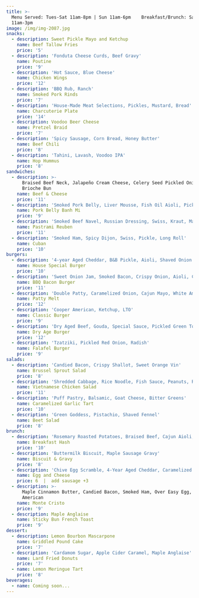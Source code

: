 ```yaml
---
title: >-
  Menu Served: Tues-Sat 11am-8pm | Sun 11am-6pm    Breakfast/Brunch: Sat-Sun
  11am-3pm
image: /img/img-2087.jpg
snacks:
  - description: Sweet Pickle Mayo and Ketchup
    name: Beef Tallow Fries
    price: '5'
  - description: 'Fonduta Cheese Curds, Beef Gravy'
    name: Poutine
    price: '9'
  - description: 'Hot Sauce, Blue Cheese'
    name: Chicken Wings
    price: '12'
  - description: 'BBQ Rub, Ranch'
    name: Smoked Pork Rinds
    price: '7'
  - description: 'House-Made Meat Selections, Pickles, Mustard, Bread'
    name: Charcuterie Plate
    price: '14'
  - description: Voodoo Beer Cheese
    name: Pretzel Braid
    price: '7'
  - description: 'Spicy Sausage, Corn Bread, Honey Butter'
    name: Beef Chili
    price: '8'
  - description: 'Tahini, Lavash, Voodoo IPA'
    name: Hop Hummus
    price: '8'
sandwiches:
  - description: >-
      Braised Beef Neck, Jalapeño Cream Cheese, Celery Seed Pickled Onion,
      Brioche Bun
    name: Beef & Cheese
    price: '11'
  - description: 'Smoked Pork Belly, Liver Mousse, Fish Oil Aioli, Pickled Veg, Cilantro'
    name: Pork Belly Banh Mi
    price: '9'
  - description: 'Smoked Beef Navel, Russian Dressing, Swiss, Kraut, Marble Rye'
    name: Pastrami Reuben
    price: '11'
  - description: 'Smoked Ham, Spicy Dijon, Swiss, Pickle, Long Roll'
    name: Cuban
    price: '10'
burgers:
  - description: '4-year Aged Cheddar, B&B Pickle, Aioli, Shaved Onion'
    name: House Special Burger
    price: '10'
  - description: 'Sweet Onion Jam, Smoked Bacon, Crispy Onion, Aioli, Cooper American'
    name: BBQ Bacon Burger
    price: '11'
  - description: 'Double Patty, Caramelized Onion, Cajun Mayo, White American, Rye Bread'
    name: Patty Melt
    price: '12'
  - description: 'Cooper American, Ketchup, LTO'
    name: Classic Burger
    price: '9'
  - description: 'Dry Aged Beef, Gouda, Special Sauce, Pickled Green Tomato'
    name: Dry Age Burger
    price: '12'
  - description: 'Tzatziki, Pickled Red Onion, Radish'
    name: Falafel Burger
    price: '9'
salads:
  - description: 'Candied Bacon, Crispy Shallot, Sweet Orange Vin'
    name: Brussel Sprout Salad
    price: '8'
  - description: 'Shredded Cabbage, Rice Noodle, Fish Sauce, Peanuts, Rau Ram'
    name: Vietnamese Chicken Salad
    price: '11'
  - description: 'Puff Pastry, Balsamic, Goat Cheese, Bitter Greens'
    name: Caramelized Garlic Tart
    price: '10'
  - description: 'Green Goddess, Pistachio, Shaved Fennel'
    name: Beet Salad
    price: '8'
brunch:
  - description: 'Rosemary Roasted Potatoes, Braised Beef, Cajun Aioli, Sunny Egg'
    name: Breakfast Hash
    price: '10'
  - description: 'Buttermilk Biscuit, Maple Sausage Gravy'
    name: Biscuit & Gravy
    price: '8'
  - description: 'Chive Egg Scramble, 4-Year Aged Cheddar, Caramelized Onion, Aioli'
    name: Egg and Cheese
    price: 6  |  add sausage +3
  - description: >-
      Maple Cinnamon Butter, Candied Bacon, Smoked Ham, Over Easy Egg, Cooper
      American
    name: Monte Cristo
    price: '9'
  - description: Maple Anglaise
    name: Sticky Bun French Toast
    price: '9'
dessert:
  - description: Lemon Bourbon Mascarpone
    name: Griddled Pound Cake
    price: '7'
  - description: 'Cardamom Sugar, Apple Cider Caramel, Maple Anglaise'
    name: Lard Fried Donuts
    price: '7'
  - name: Lemon Meringue Tart
    price: '8'
beverages:
  - name: Coming soon...
---
```



